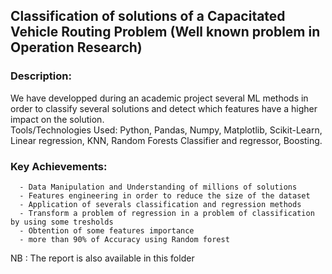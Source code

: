 ## Classification of solutions of a Capacitated Vehicle Routing Problem (Well known problem in Operation Research)  
   
### Description: 
   We have developped during an academic project several ML methods in order to classify several solutions and detect which features have a higher impact on the solution.   
   Tools/Technologies Used: Python, Pandas, Numpy, Matplotlib, Scikit-Learn, Linear regression, KNN, Random Forests Classifier and regressor, Boosting.  
   
### Key Achievements:
      - Data Manipulation and Understanding of millions of solutions  
      - Features engineering in order to reduce the size of the dataset  
      - Application of severals classification and regression methods  
      - Transform a problem of regression in a problem of classification by using some tresholds  
      - Obtention of some features importance  
      - more than 90% of Accuracy using Random forest  

NB : The report is also available in this folder
